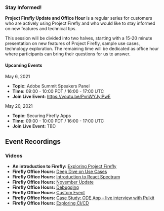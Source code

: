 
### Stay Informed!

**Project Firefly Update and Office Hour** is a regular series for customers who are actively using Project Firefly and who would like to stay informed on new features and technical tips. 

This session will be divided into two halves, starting with a 15-20 minute presentation on new features of Project Firefly, sample use cases, technology exploration. The remaining time will be dedicated as office hour where participants can bring their questions for us to answer.

#### Upcoming Events

May 6, 2021
- **Topic:** Adobe Summit Speakers Panel
- **Time:** 09:00 - 10:00 PDT / 16:00 - 17:00 UTC
- **Join Live Event:** https://youtu.be/PvnWYJylPwE

May 20, 2021
- **Topic:** Securing Firefly Apps
- **Time:** 09:00 - 10:00 PDT / 16:00 - 17:00 UTC
- **Join Live Event:** TBD



## Event Recordings

### Videos

- **An introduction to Firefly:** [Exploring Project Firefly](https://youtu.be/kd2i50J9MZI)
- **Firefly Office Hours:** [Deep Dive on Use Cases](https://www.youtube.com/watch?v=P19nBf6DGAI)
- **Firefly Office Hours:** [Introduction to React Spectrum](https://www.youtube.com/watch?v=W5Cqb0QYLSs)
- **Firefly Office Hours:** [November Update](https://www.youtube.com/watch?v=WG9b-tFdkqs)
- **Firefly Office Hours:** [Debugging](https://www.youtube.com/watch?v=RgHNJWTCSqw&list=PLcVEYUqU7VRfDij-Jbjyw8S8EzW073F_o&index=13)
- **Firefly Office Hours:** [Custom Event](https://www.youtube.com/watch?v=RWOEZ9RaqRI&list=PLcVEYUqU7VRfDij-Jbjyw8S8EzW073F_o&index=15)
- **Firefly Office Hours:** [Case Study: ODE App - live interview with Pulkit](https://www.youtube.com/watch?v=PtRxpO_2AvE&t=5s)
- **Firefly Office Hours:** [Exploring CI/CD](https://www.youtube.com/watch?v=lbB2jl2rQZM)
